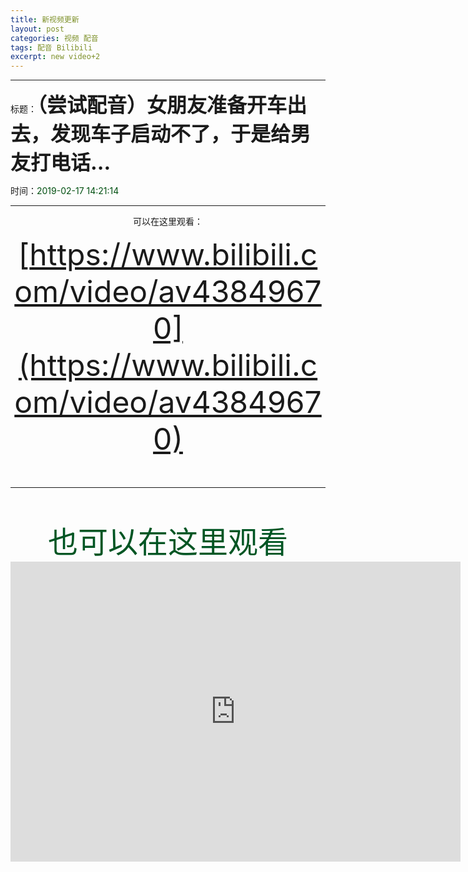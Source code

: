 ```yaml
---
title: 新视频更新
layout: post
categories: 视频 配音
tags: 配音 Bilibili
excerpt: new video+2
---
```

---------
标题：<strong><font size="6">（尝试配音）女朋友准备开车出去，发现车子启动不了，于是给男友打电话...</strong></font>

时间：<font color="RGB(15,19,112)">2019-02-17 14:21:14</font>
* * *
<div align="center">可以在这里观看：

<font size=19>[https://www.bilibili.com/video/av43849670](https://www.bilibili.com/video/av43849670)
* * *
<div align="center"><font size="15"><font color="RGB(155,8,230)"><font-family="微软雅黑">也可以在这里观看</font></font></font></div>
<iframe src="https://player.bilibili.com/player.html?aid=43849670&cid=76819007&page=1" width="720px" height="480px" scrolling="no" border="0" frameborder="no" framespacing="0" allowfullscreen="true"> </iframe>